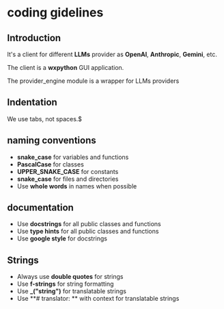 # coding gidelines

## Introduction

It's a client for different **LLMs** provider as **OpenAI**, **Anthropic**, **Gemini**, etc.

The client is a **wxpython** GUI application.

The provider_engine module is a wrapper for LLMs providers

## Indentation

We use tabs, not spaces.$

## naming conventions

- **snake_case** for variables and functions
- **PascalCase** for classes
- **UPPER_SNAKE_CASE** for constants
- **snake_case** for files and directories
- Use **whole words** in names when possible

## documentation

- Use **docstrings** for all public classes and functions
- Use **type hints** for all public classes and functions
- Use **google style** for docstrings

## Strings

- Always use **double quotes** for strings
- Use **f-strings** for string formatting
- Use **\_("string")** for translatable strings
- Use \*\*# translator: \*\* with context for translatable strings
